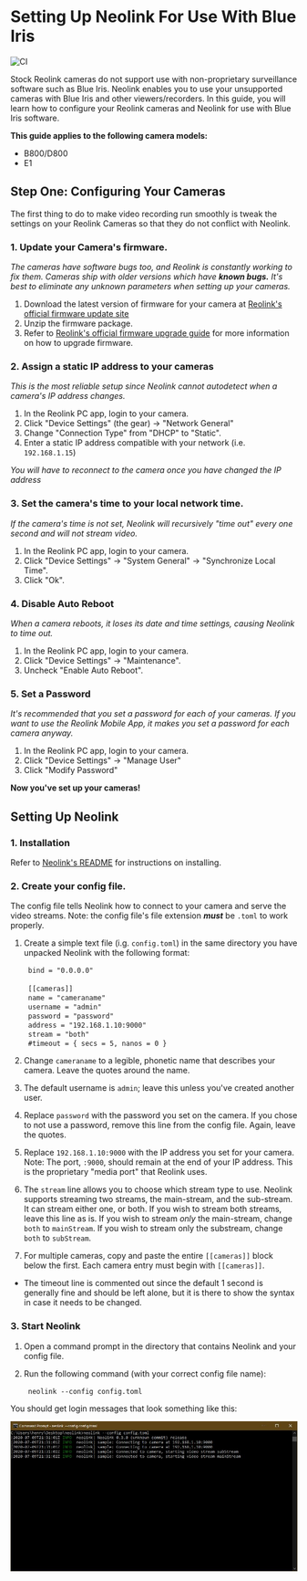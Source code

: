 # Setting Up Neolink For Use With Blue Iris

![CI](https://github.com/thirtythreeforty/neolink/workflows/CI/badge.svg)

Stock Reolink cameras do not support use with non-proprietary surveillance software such as Blue Iris. Neolink enables you to use your unsupported cameras with Blue Iris and other viewers/recorders. In this guide, you will learn how to configure your Reolink cameras and Neolink for use with Blue Iris software.

**This guide applies to the following camera models:**
- B800/D800
- E1


## Step One: Configuring Your Cameras
The first thing to do to make video recording run smoothly is tweak the settings on your Reolink Cameras so that they do not conflict with Neolink.

### 1. Update your Camera's firmware.
_The cameras have software bugs too, and Reolink is constantly working to fix them. Cameras ship with older versions which have **known bugs.** It's best to eliminate any unknown parameters when setting up your cameras._
1. Download the latest version of firmware for your camera at [Reolink's official firmware update site](https://support.reolink.com/hc/en-us/sections/360002374874-Firmware)
2. Unzip the firmware package.
3. Refer to [Reolink's official firmware upgrade guide](https://support.reolink.com/hc/en-us/articles/360004084333-Upgrade-Firmware-via-Reolink-Client-Windows-) for more information on how to upgrade firmware.

### 2. Assign a static IP address to your cameras
_This is the most reliable setup since Neolink cannot autodetect when a camera's IP address changes._
1. In the Reolink PC app, login to your camera.
2. Click "Device Settings" (the gear) -> "Network General"
3. Change "Connection Type" from "DHCP" to "Static".
4. Enter a static IP address compatible with your network (i.e. `192.168.1.15`)

_You will have to reconnect to the camera once you have changed the IP address_

### 3. Set the camera's time to your local network time.
_If the camera's time is not set, Neolink will recursively "time out" every one second and will not stream video._
1. In the Reolink PC app, login to your camera.
2. Click "Device Settings" -> "System General" -> "Synchronize Local Time".
3. Click "Ok".

### 4. Disable Auto Reboot
_When a camera reboots, it loses its date and time settings, causing Neolink to time out._
1. In the Reolink PC app, login to your camera.
2. Click "Device Settings" -> "Maintenance".
3. Uncheck "Enable Auto Reboot".

### 5. Set a Password
_It's recommended that you set a password for each of your cameras. If you want to use the Reolink Mobile App, it makes you set a password for each camera anyway._
1. In the Reolink PC app, login to your camera.
2. Click "Device Settings" -> "Manage User"
3. Click "Modify Password"

**Now you've set up your cameras!**

## Setting Up Neolink
### 1. Installation
Refer to [Neolink's README](https://github.com/thirtythreeforty/neolink/blob/master/README.md) for instructions on installing.
### 2. Create your config file.
The config file tells Neolink how to connect to your camera and serve the video streams.
Note: the config file's file extension _**must**_ be `.toml` to work properly.
1. Create a simple text file (i.g. `config.toml`) in the same directory you have unpacked Neolink with the following format:

        bind = "0.0.0.0"
        
        [[cameras]]
        name = "cameraname"
        username = "admin"
        password = "password"
        address = "192.168.1.10:9000"
        stream = "both"
        #timeout = { secs = 5, nanos = 0 }

2. Change `cameraname` to a legible, phonetic name that describes your camera. Leave the quotes around the name.
3. The default username is `admin`; leave this unless you've created another user.
4. Replace `password` with the password you set on the camera. If you chose to not use a password, remove this line from the config file. Again, leave the quotes.
5. Replace `192.168.1.10:9000` with the IP address you set for your camera. 
    Note: The port, `:9000`, should remain at the end of your IP address. This is the proprietary "media port" that Reolink uses.
6. The `stream` line allows you to choose which stream type to use. Neolink supports streaming two streams, the main-stream, and the sub-stream. It can stream either one, or both. If you wish to stream both streams, leave this line as is. If you wish to stream _only_ the main-stream, change `both` to `mainStream`. If you wish to stream only the substream, change `both` to `subStream`.
7. For multiple cameras, copy and paste the entire `[[cameras]]` block below the first. Each camera entry must begin with `[[cameras]]`.

* The timeout line is commented out since the default 1 second is generally fine and should be left alone, but it is there to show the syntax in case it needs to be changed.

### 3. Start Neolink
1. Open a command prompt in the directory that contains Neolink and your config file.
2. Run the following command (with your correct config file name):

        neolink --config config.toml

You should get login messages that look something like this:

![Login Messages](login_messages.jpg)

